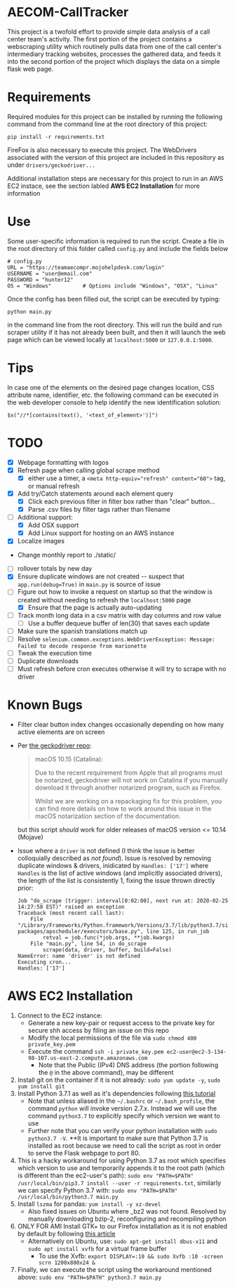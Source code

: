 # AECOM-CallTracker
This project is a twofold effort to provide simple data analysis of a call center team's activity.  The first portion of the project contains a webscraping utility which routinely pulls data from one of the call center's intermediary tracking websites, processes the gathered data, and feeds it into the second portion of the project which displays the data on a simple flask web page.

# Requirements

Required modules for this project can be installed by running the following command from the command line at the root directory of this project:

`pip install -r requirements.txt`

FireFox is also necessary to execute this project.  The WebDrivers associated with the version of this project are included in this repository as under `drivers/geckodriver...`

Additional installation steps are necessary for this project to run in an AWS EC2 instace, see the section labled **AWS EC2 Installation** for more information

# Use
Some user-specific information is required to run the script.  Create a file in the root directory of this folder called `config.py` and include the fields below

```
# config.py
URL = "https://teamaecompr.mojohelpdesk.com/login"
USERNAME = "user@email.com"
PASSWORD = "hunter12"
OS = "Windows"          # Options include "Windows", "OSX", "Linux"
```

Once the config has been filled out, the script can be executed by typing:

`python main.py`

in the command line from the root directory.  This will run the build and run scraper utility if it has not already been built, and then it will launch the web page which can be viewed locally at `localhost:5000` or `127.0.0.1:5000`.

# Tips
In case one of the elements on the desired page changes location, CSS attribute name, identifier, etc. the following command can be executed in the web developer console to help identify the new identification solution:

`$x("//*[contains(text(), '<text_of_element>')]")`

# TODO
- [x] Webpage formatting with logos
- [x] Refresh page when calling global scrape method
  - [x] either use a timer, a `<meta http-equiv="refresh" content="60">` tag, or manual refresh
- [x] Add try/Catch statements around each element query
    - [x] Click each previous filter in filter box rather than "clear" button...
    - [x] Parse .csv files by filter tags rather than filename
- [ ] Additional support:
    - [x] Add OSX support
    - [x] Add Linux support for hosting on an AWS instance
- [x] Localize images
- Change monthly report to ./static/
- [ ] rollover totals by new day
- [x] Ensure duplicate windows are not created -- suspect that `app.run(debug=True)` in `main.py` is source of issue
- [ ] Figure out how to invoke a request on startup so that the window is created without needing to refresh the `localhost:5000` page
    - [x] Ensure that the page is actually auto-updating
- [ ] Track month long data in a csv matrix with day columns and row value
    - [ ] Use a buffer dequeue buffer of len(30) that saves each update
- [ ] Make sure the spanish translations match up
- [ ] Resolve `selenium.common.exceptions.WebDriverException: Message: Failed to decode response from marionette` 
- [ ] Tweak the execution time
- [ ] Duplicate downloads 
- [ ] Must refresh before cron executes otherwise it will try to scrape with no driver

# Known Bugs
- Filter clear button index changes occasionally depending on how many active elements are on screen
- Per [the geckodriver repo](https://github.com/mozilla/geckodriver/releases):
    > macOS 10.15 (Catalina):
    >
    >Due to the recent requirement from Apple that all programs must
    be notarized, geckodriver will not work on Catalina if you manually
    download it through another notarized program, such as Firefox.
    >
    >Whilst we are working on a repackaging fix for this problem, you
    can find more details on how to work around this issue in the
    macOS notarization section of the documentation.

    but this script _should_ work for older releases of macOS version <= 10.14 (Mojave)

- Issue where a `driver` is not defined (I think the issue is better colloquially described as _not found_).  Issue is resolved by removing duplicate windows & drivers, inidicated by `Handles: ['17']` where `Handles` is the list of active windows (and implicitly associated drivers), the length of the list is consistently 1, fixing the issue thrown directly prior:

    ```
    Job "do_scrape (trigger: interval[0:02:00], next run at: 2020-02-25 14:27:58 EST)" raised an exception
    Traceback (most recent call last):
        File "/Library/Frameworks/Python.framework/Versions/3.7/lib/python3.7/site-packages/apscheduler/executors/base.py", line 125, in run_job
            retval = job.func(*job.args, **job.kwargs)
        File "main.py", line 54, in do_scrape
            scrape(data, driver, buffer, build=False)
    NameError: name 'driver' is not defined
    Executing cron...
    Handles: ['17']
    ```


# AWS EC2 Installation
1. Connect to the EC2 instance:
    - Generate a new key-pair or request access to the private key for secure shh access by filing an issue on this repo
    - Modify the local permissions of the file via `sudo chmod 400 private_key.pem`
    - Execute the command `ssh -i private_key.pem ec2-user@ec2-3-134-98-107.us-east-2.compute.amazonaws.com` 
        - Note that the Public (IPv4) DNS address (the portion following the `@` in the above command), may be different 
2. Install git on the container if it is not already: `sudo yum update -y`, `sudo yum install git`
3. Install Python 3.7.1 as well as it's dependencies following [this tutorial](https://tecadmin.net/install-python-3-7-amazon-linux/) 
    - Note that unless aliased in the `~/.bashrc` or `~/.bash_profile`, the command `python` will invoke version 2.7.x.  Instead we will use the command `python3.7` to explicitly specify which version we want to use
    - Further note that you can verify your python installation with `sudo python3.7 -V`.  **It is important to make sure that Python 3.7 is installed as root because we need to call the script as root in order to serve the Flask webpage to port 80.
4. This is a hacky workaround for using Python 3.7 as root which specifies which version to use and temporarily appends it to the root path (which is different than the ec2-user's path): `sudo env "PATH=$PATH" /usr/local/bin/pip3.7 install --user -r requirements.txt`, similarly we can specify Python 3.7 with: `sudo env "PATH=$PATH" /usr/local/bin/python3.7 main.py`
5. Install `lszma` for pandas: `yum install -y xz-devel`
    - Also fixed issues on Ubuntu where _bz2 was not found. Resolved by manually downloading bzip-2, reconfiguring and recompiling python
6. ONLY FOR AMI Install GTK+ to our Firefox installation as it is not enabled by default by following [this article](https://joekiller.com/2012/06/03/install-firefox-on-amazon-linux-x86_64-compiling-gtk/)
    - Alternatively on Ubuntu, use: `sudo apt-get install dbus-x11` and `sudo apt install xvfb` for a virtual frame buffer
        - To use the Xvfb: `export DISPLAY=:10 && sudo Xvfb :10 -screen scrn 1200x800x24 &` 
7. Finally, we can execute the script using the workaround mentioned above: `sudo env "PATH=$PATH" python3.7 main.py` 


